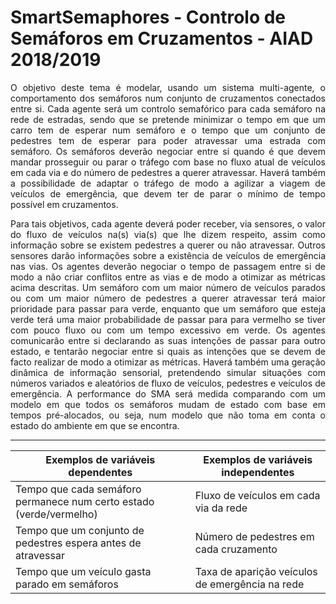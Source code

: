 # SmartSemaphores - Controlo de Semáforos em Cruzamentos - AIAD 2018/2019

 <p align="justify"> O objetivo deste tema é modelar, usando um sistema multi-agente, o comportamento dos semáforos num conjunto de cruzamentos conectados entre si. Cada agente será um controlo semafórico para cada semáforo na rede de estradas, sendo que se pretende minimizar o tempo em que um carro tem de esperar num semáforo e o tempo que um conjunto de pedestres tem de esperar para poder atravessar uma estrada com semáforo. Os semáforos deverão negociar entre si quando é que devem mandar prosseguir ou parar o tráfego com base no fluxo atual de veículos em cada via e do número de pedestres a querer atravessar. Haverá também a possibilidade de adaptar o tráfego de modo a agilizar a viagem de veículos de emergência, que devem ter de parar o mínimo de tempo possível em cruzamentos. </p>
 <p align="justify"> Para tais objetivos, cada agente deverá poder receber, via sensores, o valor do fluxo de veículos na(s) via(s) que lhe dizem respeito, assim como informação sobre se existem pedestres a querer ou não atravessar. Outros sensores darão informações sobre a existência de veículos de emergência nas vias. Os agentes deverão negociar o tempo de passagem entre si de modo a não criar conflitos entre as vias e de modo a otimizar as métricas acima descritas. Um semáforo com um maior número de veículos parados ou com um maior número de pedestres a querer atravessar terá maior prioridade para passar para verde, enquanto que um semáforo que esteja verde terá uma maior probabilidade de passar para para vermelho se tiver com pouco fluxo ou com um tempo excessivo em verde. Os agentes comunicarão entre si declarando as suas intenções de passar para outro estado, e tentarão negociar entre si quais as intenções que se devem de facto realizar de modo a otimizar as métricas. Haverá também uma geração dinâmica de informação sensorial, pretendendo simular situações com números variados e aleatórios de fluxo de veículos, pedestres e veículos de emergência. A performance do SMA será medida comparando com um modelo em que todos os semáforos mudam de estado com base em tempos pré-alocados, ou seja, num modelo que não toma em conta o estado do ambiente em que se encontra.  </p>
 
 ***

| Exemplos de variáveis dependentes  | Exemplos de variáveis independentes |
| ------------- | ------------- |
| Tempo que cada semáforo permanece num certo estado (verde/vermelho)  | Fluxo de veículos em cada via da rede |
| Tempo que um conjunto de pedestres espera antes de atravessar  | Número de pedestres em cada cruzamento  |
| Tempo que um veículo gasta parado em semáforos  | Taxa de aparição veículos de emergência na rede |





